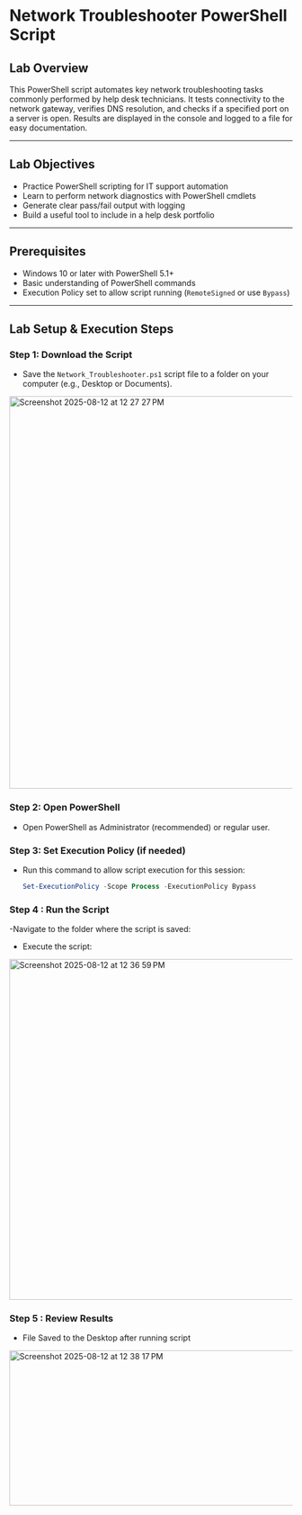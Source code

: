 # Network Troubleshooter PowerShell Script

## Lab Overview
This PowerShell script automates key network troubleshooting tasks commonly performed by help desk technicians. It tests connectivity to the network gateway, verifies DNS resolution, and checks if a specified port on a server is open. Results are displayed in the console and logged to a file for easy documentation.

---

## Lab Objectives
- Practice PowerShell scripting for IT support automation  
- Learn to perform network diagnostics with PowerShell cmdlets  
- Generate clear pass/fail output with logging  
- Build a useful tool to include in a help desk portfolio  

---

## Prerequisites
- Windows 10 or later with PowerShell 5.1+  
- Basic understanding of PowerShell commands  
- Execution Policy set to allow script running (`RemoteSigned` or use `Bypass`)  

---

## Lab Setup & Execution Steps

### Step 1: Download the Script
- Save the `Network_Troubleshooter.ps1` script file to a folder on your computer (e.g., Desktop or Documents).
<img width="1019" height="698" alt="Screenshot 2025-08-12 at 12 27 27 PM" src="https://github.com/user-attachments/assets/95e302c6-f62f-4d8c-9d7b-d1a1fe7ba22a" />

### Step 2: Open PowerShell
- Open PowerShell as Administrator (recommended) or regular user.

### Step 3: Set Execution Policy (if needed)
- Run this command to allow script execution for this session:  
  ```powershell
  Set-ExecutionPolicy -Scope Process -ExecutionPolicy Bypass
  
### Step 4 : Run the Script 
-Navigate to the folder where the script is saved:

- Execute the script:
  
<img width="912" height="606" alt="Screenshot 2025-08-12 at 12 36 59 PM" src="https://github.com/user-attachments/assets/00bd07a7-d735-4a87-8d01-5fc3587288c1" />

### Step 5 : Review Results 
- File Saved to the Desktop after running script
  
<img width="569" height="276" alt="Screenshot 2025-08-12 at 12 38 17 PM" src="https://github.com/user-attachments/assets/252068d1-d0da-4404-b726-c8098c3e47ef" />

